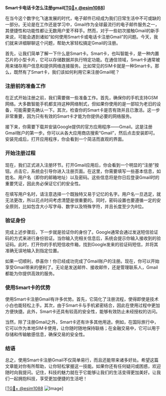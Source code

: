 **Smart卡电话卡怎么注册gmail[[TG💪+ @esim1088](https://t.me/s/esim1088)]**

在当今这个数字化飞速发展的时代，电子邮件已经成为我们日常生活中不可或缺的一部分。无论是在工作还是学习中，Gmail作为全球最流行的电子邮件服务之一，其便捷性和功能性都让无数用户爱不释手。然而，对于一些初次接触Gmail的新手来说，可能会遇到诸如“如何使用Smart卡或电话卡注册Gmail”的问题。今天，我们就来详细聊聊这个问题，帮助大家轻松搞定Gmail的注册。

首先，让我们简单了解一下什么是Smart卡。Smart卡，也叫智能卡，是一种内置芯片的小型卡片，它可以存储数据并执行特定功能。在通信领域，Smart卡通常被用来储存用户信息和提供网络连接服务。比如常见的SIM卡就是一种Smart卡。那么，既然有了Smart卡，我们该如何利用它来注册Gmail呢？

### 注册前的准备工作

在正式开始注册之前，我们需要做一些准备工作。首先，确保你的手机支持GSM网络。大多数智能手机都支持这种网络制式，但如果你使用的是一部较为老旧的设备，可能需要先确认一下。其次，检查你的Smart卡是否有效并且已激活。这一步非常重要，因为只有有效的Smart卡才能为你提供必要的网络服务。

接下来，你需要下载并安装Google提供的官方应用程序——Gmail。这是注册Gmail账户的第一步。你可以从各大应用商店搜索“Gmail”，然后点击安装即可。安装完成后，打开应用程序，你会看到一个简洁而直观的界面。

### 开始注册过程

现在，我们正式进入注册环节。打开Gmail应用后，你会看到一个明显的“注册”按钮。点击它，系统会引导你进入注册页面。在这里，你需要填写一些基本信息，如姓名、用户名（即你的邮箱地址）以及密码。这些信息将是你日后登录Gmail时的重要凭证，因此务必保证它们的安全性。

在填写用户名时，请注意选择一个既独特又易于记忆的名字。用户名一旦选定，就无法更改，所以花点时间考虑清楚是很重要的。同时，密码设置也要遵循一定的安全原则，比如包含大小写字母、数字以及特殊字符，并且长度至少为8位。

### 验证身份

完成上述步骤后，下一步就是验证你的身份了。Google通常会通过发送短信验证码的方式来进行身份验证。当你输入完相关信息后，系统会提示你输入接收到的验证码。此时，打开你的手机短信收件箱，找到Google发来的验证码短信，并将其准确无误地输入到指定位置。

如果一切顺利，恭喜你！你已经成功完成了Gmail账户的注册。现在，你可以开始享受Gmail带来的便利了。无论是发送邮件、接收邮件，还是管理联系人，Gmail都能为你提供高效的服务。

### 使用Smart卡的优势

使用Smart卡注册Gmail有许多优势。首先，它简化了注册流程，使得即使是技术小白也能轻松上手。其次，由于Smart卡与手机紧密结合，因此在使用过程中更加方便快捷。此外，Smart卡还具有较高的安全性，能够有效防止未经授权的访问。

当然，除了注册Gmail之外，Smart卡还有许多其他用途。例如，在国际旅行中，它可以作为本地SIM卡使用，让你随时随地保持联络；在金融交易中，它可以用于存储和传输敏感信息，确保交易的安全性。

### 结语

总之，使用Smart卡注册Gmail不仅简单易行，而且还能带来诸多好处。希望这篇文章能对你有所帮助，让你轻松掌握这一技能。如果你还有任何疑问或困惑，欢迎随时向我提问。记住，科技的魅力就在于它能够让我们的生活变得更加美好。让我们一起拥抱科技，享受更加便捷的生活吧！

[[TG💪+ @esim1088](https://t.me/s/esim1088) ![Image](https://i.postimg.cc/4NQfJmqS/Snipaste-2025-05-13-00-14-12.png)]